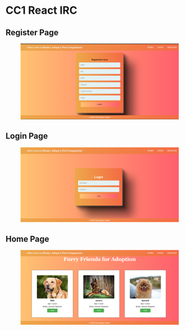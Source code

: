 # CC1 React IRC

## Register Page

<figure><img src=".gitbook/assets/Screenshot 2023-12-13 142528.png" alt=""><figcaption></figcaption></figure>

## Login Page

<figure><img src=".gitbook/assets/Screenshot 2023-12-13 142501.png" alt=""><figcaption></figcaption></figure>

## Home Page

<figure><img src=".gitbook/assets/Screenshot 2023-12-13 142440.png" alt=""><figcaption></figcaption></figure>
